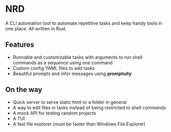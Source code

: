 # NRD

A CLI automation tool to automate repetitive tasks and keep handy tools in one place. All written in Rust.

## Features

- Runnable and customizable tasks with arguments to run shell commands as a sequence using one command
- Custom config YAML files to add tasks
- Beautiful prompts and infor messages using **promptuity**

## On the way

- Quick server to serve static html or a folder in general
- A way to edit files in tasks instead of being restricted to shell commands
- A mock API for testing random projects
- A TUI
- A fast file explorer (must be faster than Windows File Explorer)
